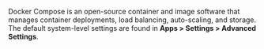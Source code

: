 &NewLine;

Docker Compose is an open-source container and image software that manages container deployments, load balancing, auto-scaling, and storage.
The default system-level settings are found in **Apps > Settings > Advanced Settings**.
